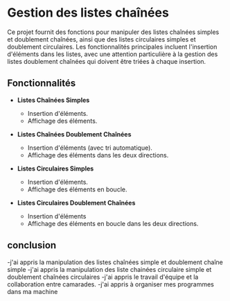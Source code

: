 
# Gestion des listes chaînées

Ce projet fournit des fonctions pour manipuler des listes chaînées simples et doublement chaînées, ainsi que des listes circulaires simples et doublement circulaires. Les fonctionnalités principales incluent l'insertion d'éléments dans les listes, avec une attention particulière à la gestion des listes doublement chaînées qui doivent être triées à chaque insertion.

## Fonctionnalités

- **Listes Chaînées Simples**
  - Insertion d'éléments.
  - Affichage des éléments.

- **Listes Chaînées Doublement Chaînées**
  - Insertion d'éléments (avec tri automatique).
  - Affichage des éléments dans les deux directions.

- **Listes Circulaires Simples**
  - Insertion d'éléments.
  - Affichage des éléments en boucle.

- **Listes Circulaires Doublement Chaînées**
  - Insertion d'éléments
  - Affichage des éléments en boucle dans les deux directions.

## conclusion

-j'ai appris la manipulation des listes chaînées simple et doublement chaîne simple
-j'ai appris la manipulation des liste chainées circulaire simple et doublement chaînées circulaires
-j'ai appris le travail d'équipe et la collaboration entre camarades.
-j'ai appris à organiser mes programmes dans ma machine
